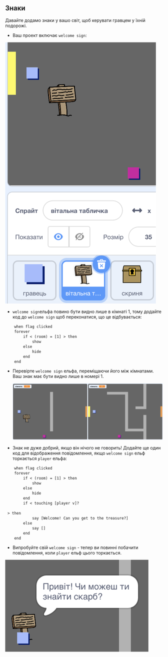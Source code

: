 ## Знаки

Давайте додамо знаки у вашо світ, щоб керувати гравцем у їхній подорожі.

+ Ваш проект включає `welcome sign`:

![знімок екрану](images/world-sign.png)

+ `welcome sign`ельфа повино бути видно лише в кімнаті 1, тому додайте код до `welcome sign` щоб переконатися, що це відбувається:

```blocks
    when flag clicked
    forever
        if < (room) = [1] > then
            show
        else
            hide
        end
    end
```

+ Перевірте `welcome sign` ельфа, переміщаючи його між кімнатами. Ваш знак має бути видно лише в номері 1.
    
    ![знімок екрану](images/world-sign-test.png)

+ Знак не дуже добрий, якщо він нічого не говорить! Додайте ще один код для відображення повідомлення, якщо `welcome sign` ельф торкається `player` ельфа:

```blocks
    when flag clicked
    forever
        if < (room) = [1] > then
            show
        else
            hide
        end
        if < touching [player v]?
 
 > then
            say [Welcome! Can you get to the treasure?]
        else
            say []
        end
    end
```

+ Випробуйте свій `welcome sign` - тепер ви повинні побачити повідомлення, коли `player` ельф цього торкається.

![знімок екрану](images/world-sign-test2.png)